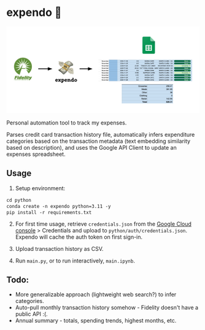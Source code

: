 # expendo 💸

<img src="images/dumb_diagram.png" alt="drawing" width="800"/>

Personal automation tool to track my expenses.  

Parses credit card transaction history file, automatically infers expenditure categories based on the transaction metadata (text embedding similarity based on description), and uses the Google API Client to update an expenses spreadsheet. 

## Usage

1. Setup environment:
  ```shell
  cd python
  conda create -n expendo python=3.11 -y
  pip install -r requirements.txt
  ```

2. For first time usage, retrieve `credentials.json` from the [Google Cloud console](https://console.cloud.google.com/apis/) > Credentials and upload to `python/auth/credentials.json`.  
Expendo will cache the auth token on first sign-in.  

3. Upload transaction history as CSV.  

4. Run `main.py`, or to run interactively, `main.ipynb`.

## Todo:

- More generalizable approach (lightweight web search?) to infer categories.
- Auto-pull monthly transaction history somehow - Fidelity doesn't have a public API :(.
- Annual summary - totals, spending trends, highest months, etc.
